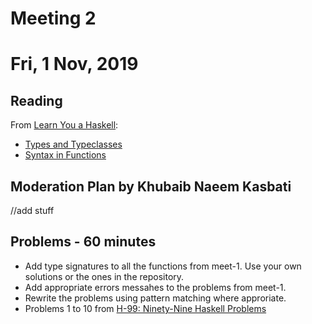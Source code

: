 # Meeting 2
# Fri, 1 Nov, 2019

## Reading
From [Learn You a Haskell](http://learnyouahaskell.com):

- [Types and Typeclasses](http://learnyouahaskell.com/types-and-typeclasses)
- [Syntax in Functions](http://learnyouahaskell.com/syntax-in-functions)

## Moderation Plan by Khubaib Naeem Kasbati
//add stuff

## Problems - 60 minutes

- Add type signatures to all the functions from meet-1. Use your own solutions or the ones in the repository.
- Add appropriate errors messahes to the problems from meet-1.
- Rewrite the problems using pattern matching where approriate.
- Problems 1 to 10 from [H-99: Ninety-Nine Haskell Problems](https://wiki.haskell.org/H-99:_Ninety-Nine_Haskell_Problems)

